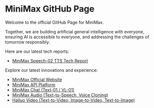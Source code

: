 # MiniMax GitHub Page

Welcome to the official GitHub Page for MiniMax.

Together, we are building artificial general intelligence with everyone, ensuring AI is accessible to everyone, and addressing the challenges of tomorrow responsibly.

Here are our latest tech reports:

- [MiniMax Speech-02 TTS Tech Report](./tts_tech_report)



Explore our latest innovations and experience:

- [MiniMax Official Website](https://www.minimax.io)
- [MiniMax API Platform](https://www.minimax.io/platform)
- [MiniMax Chat (Text-01 / VL-01)](https://chat.minimax.io)
- [MiniMax Audio (Text-to-Speech, Voice Cloning)](https://www.minimax.io/audio)
- [Hailuo Video (Text-to-Video, Image-to-Video, Text-to-Image)](https://hailuoai.video/)
